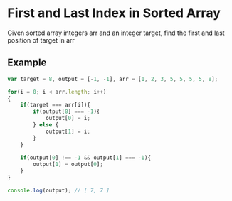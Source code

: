 # First and Last Index in Sorted Array

Given sorted array integers arr and an integer target, find the first and last position of target in arr




## Example

```javascript
var target = 8, output = [-1, -1], arr = [1, 2, 3, 5, 5, 5, 5, 8];

for(i = 0; i < arr.length; i++)
{
    if(target === arr[i]){
        if(output[0] === -1){
            output[0] = i;
        } else {
            output[1] = i;
        }
    } 
    
    if(output[0] !== -1 && output[1] === -1){
        output[1] = output[0];
    }
}

console.log(output); // [ 7, 7 ]
```

